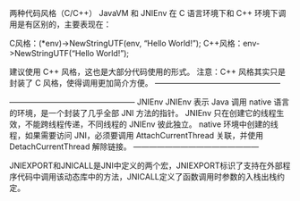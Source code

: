 两种代码风格（C/C++）
JavaVM 和 JNIEnv 在 C 语言环境下和 C++ 环境下调用是有区别的，主要表现在：

C风格：(*env)->NewStringUTF(env, “Hello World!”);
C++风格：env->NewStringUTF(“Hello World!”);

建议使用 C++ 风格，这也是大部分代码使用的形式。
注意：C++ 风格其实只是封装了 C 风格，使得调用更加简介方便。
————————————————




————————————————
JNIEnv
JNIEnv 表示 Java 调用 native 语言的环境，是一个封装了几乎全部 JNI 方法的指针。
JNIEnv 只在创建它的线程生效，不能跨线程传递，不同线程的 JNIEnv 彼此独立。
native 环境中创建的线程，如果需要访问 JNI，必须要调用 AttachCurrentThread 关联，并使用 DetachCurrentThread 解除链接。
————————————————


JNIEXPORT和JNICALL是JNI中定义的两个宏，JNIEXPORT标识了支持在外部程序代码中调用该动态库中的方法，JNICALL定义了函数调用时参数的入栈出栈约定。
